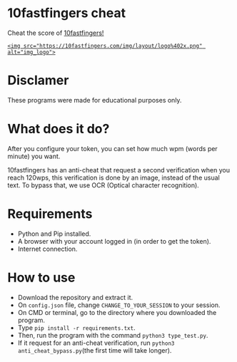 # 10fastfingers cheat

Cheat the score of <a href="https://10fastfingers.com"> 10fastfingers!

    <img src="https://10fastfingers.com/img/layout/logo%402x.png" alt="img_logo">
</a>

# Disclamer

These programs were made for educational purposes only.

# What does it do?

After you configure your token, you can set how much wpm (words per minute) you want.

10fastfingers has an anti-cheat that request a second verification when you reach 120wps,
this verification is done by an image, instead of the usual text. To bypass that, we use
OCR (Optical character recognition).

# Requirements

- Python and Pip installed.
- A browser with your account logged in (in order to get the token).
- Internet connection.

# How to use

- Download the repository and extract it.
- On `config.json` file, change `CHANGE_TO_YOUR_SESSION` to your session.
- On CMD or terminal, go to the directory where you downloaded the program.
- Type `pip install -r requirements.txt`.
- Then, run the program with the command `python3 type_test.py`.
- If it request for an anti-cheat verification, run `python3 anti_cheat_bypass.py`(the first time will take longer).
